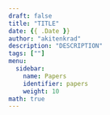 ```yaml
---
draft: false
title: "TITLE"
date: {{ .Date }}
author: "akitenkrad"
description: "DESCRIPTION"
tags: [""]
menu:
  sidebar:
    name: Papers
    identifier: papers
    weight: 10
math: true
---
```

